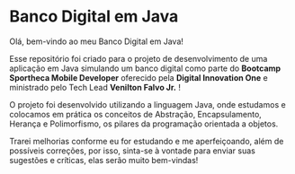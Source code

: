 # Banco Digital em Java 

Olá, bem-vindo ao meu Banco Digital em Java!  

Esse repositório foi criado para o projeto de desenvolvimento de uma aplicação em Java simulando um banco digital como parte do 
**Bootcamp Sportheca Mobile Developer** oferecido pela **Digital Innovation One** e ministrado pelo Tech Lead **Venilton Falvo Jr.** !

O projeto foi desenvolvido utilizando a linguagem Java, onde estudamos e colocamos em prática os conceitos de Abstração, Encapsulamento, Herança e Polimorfismo, 
os pilares da programação orientada a objetos. 

Trarei melhorias conforme eu for estudando e me aperfeiçoando, além de possíveis correções, por isso, sinta-se à vontade para enviar suas sugestões e críticas, 
elas serão muito bem-vindas!
 

